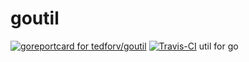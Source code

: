 # goutil
[![goreportcard for tedforv/goutil][2]][1]
[![Travis-CI]([3])]([4])
util for go



[1]: https://goreportcard.com/report/github.com/tedforv/goutil
[2]: https://goreportcard.com/badge/github.com/tedforv/goutil
[3]: https://travis-ci.org/TedForV/goutil.svg
[4]: https://www.travis-ci.org/TedForV/goutil
